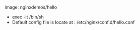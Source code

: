image: nginxdemos/hello
- exec -it /bin/sh
- Default config file is locate at : /etc/nginx/conf.d/hello.conf
